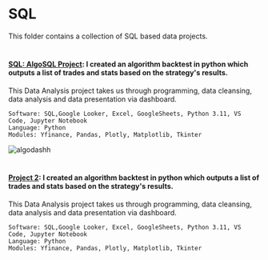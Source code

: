 # SQL


This folder contains a collection of SQL based data projects. 

#

#### [SQL: AlgoSQL Project](https://github.com/guzmanwolfrank/SQL/tree/main/AlgoSQL): I created an algorithm backtest in python which outputs a list of trades and stats based on the strategy's results.

This Data Analysis project takes us through programming, data cleansing, data analysis and data presentation via dashboard.  



    Software: SQL,Google Looker, Excel, GoogleSheets, Python 3.11, VS Code, Jupyter Notebook
    Language: Python
    Modules: Yfinance, Pandas, Plotly, Matplotlib, Tkinter

![algodashh](https://github.com/guzmanwolfrank/Data/assets/29739578/e091f9e5-b87c-4687-b32d-5f1e1c57d323)
#

#### [Project 2](https://github.com/guzmanwolfrank/Data/tree/main/Algorithm_Project): I created an algorithm backtest in python which outputs a list of trades and stats based on the strategy's results.

This Data Analysis project takes us through programming, data cleansing, data analysis and data presentation via dashboard.  



    Software: SQL,Google Looker, Excel, GoogleSheets, Python 3.11, VS Code, Jupyter Notebook
    Language: Python
    Modules: Yfinance, Pandas, Plotly, Matplotlib, Tkinter

